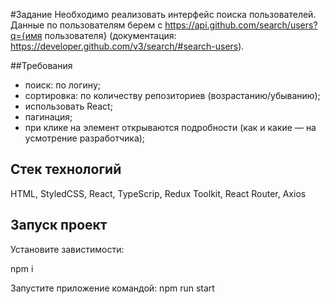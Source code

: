 #Задание
Необходимо реализовать интерфейс поиска пользователей. Данные по пользователям берем с https://api.github.com/search/users?q={имя пользователя} (документация: https://developer.github.com/v3/search/#search-users).

##Требования
- поиск: по логину;
- сортировка: по количеству репозиториев (возрастанию/убыванию);
- использовать React;
- пагинация;
- при клике на элемент открываются подробности (как и какие — на усмотрение разработчика);

## Cтек технологий
HTML, StyledCSS, React, TypeScrip, Redux Toolkit, React Router, Axios

## Запуск проект

Установите завистимости:

npm i

Запустите приложение командой:
npm run start
